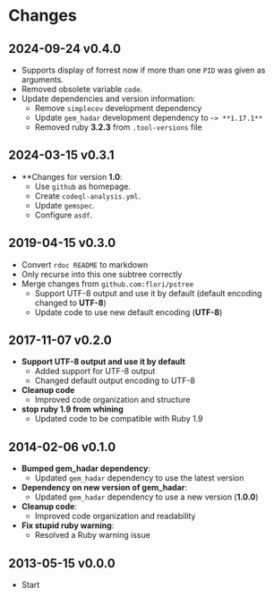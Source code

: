 # Changes

## 2024-09-24 v0.4.0

+ Supports display of forrest now if more than one `PID` was given as arguments.
+ Removed obsolete variable `code`.
+ Update dependencies and version information:
    - Remove `simplecov` development dependency
    - Update `gem_hadar` development dependency to `~> **1.17.1**`
    - Removed ruby **3.2.3** from `.tool-versions` file

## 2024-03-15 v0.3.1

* **Changes for version **1.0**:
	+ Use `github` as homepage.
	+ Create `codeql-analysis.yml`.
	+ Update `gemspec`.
	+ Configure `asdf`.

## 2019-04-15 v0.3.0

* Convert `rdoc README` to markdown
* Only recurse into this one subtree correctly
* Merge changes from `github.com:flori/pstree`
	+ Support UTF-8 output and use it by default (default encoding changed to **UTF-8**)
	+ Update code to use new default encoding (**UTF-8**)

## 2017-11-07 v0.2.0

* **Support UTF-8 output and use it by default**
	+ Added support for UTF-8 output
	+ Changed default output encoding to UTF-8
* **Cleanup code**
	+ Improved code organization and structure
* **stop ruby 1.9 from whining**
	+ Updated code to be compatible with Ruby 1.9

## 2014-02-06 v0.1.0

* **Bumped gem_hadar dependency**:
	+ Updated `gem_hadar` dependency to use the latest version
* **Dependency on new version of gem_hadar**:
	+ Updated `gem_hadar` dependency to use a new version (**1.0.0**)
* **Cleanup code**:
	+ Improved code organization and readability
* **Fix stupid ruby warning**:
	+ Resolved a Ruby warning issue

## 2013-05-15 v0.0.0

  * Start
